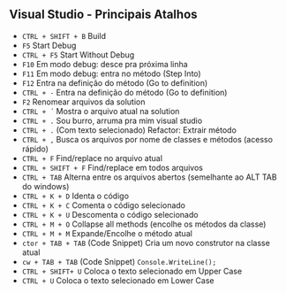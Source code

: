 ## Visual Studio - Principais Atalhos 

- `CTRL + SHIFT + B` Build
- `F5` Start Debug
- `CTRL + F5` Start Without Debug
- `F10` Em modo debug: desce pra próxima linha
- `F11` Em modo debug: entra no método (Step Into)
- `F12` Entra na definição do método (Go to definition) 
- `CTRL + -` Entra na definição do método (Go to definition) 
- `F2` Renomear arquivos da solution
- `CTRL + ´` Mostra o arquivo atual na solution 
- `CTRL + .` Sou burro, arruma pra mim visual studio 
- `CTRL + .` (Com texto selecionado) Refactor: Extrair método
- `CTRL + ,` Busca os arquivos por nome de classes e métodos (acesso rápido)
- `CTRL + F` Find/replace no arquivo atual
- `CTRL + SHIFT + F` Find/replace em todos arquivos
- `CTRL + TAB` Alterna entre os arquivos abertos (semelhante ao ALT TAB do windows)
- `CTRL + K + D` Identa o código
- `CTRL + K + C` Comenta o código selecionado
- `CTRL + K + U` Descomenta o código selecionado
- `CTRL + M + O` Collapse all methods (encolhe os métodos da classe)
- `CTRL + M + M` Expande/Encolhe o método atual
- `ctor + TAB + TAB` (Code Snippet) Cria um novo construtor na classe atual
- `cw + TAB + TAB` (Code Snippet) `Console.WriteLine();`
- `CTRL + SHIFT+ U` Coloca o texto selecionado em Upper Case
- `CTRL + U` Coloca o texto selecionado em Lower Case
